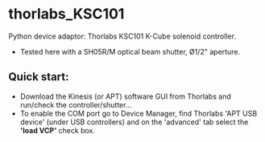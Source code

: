 # thorlabs_KSC101
Python device adaptor: Thorlabs KSC101 K-Cube solenoid controller.
- Tested here with a SH05R/M optical beam shutter, Ø1/2" aperture.
## Quick start:
- Download the Kinesis (or APT) software GUI from Thorlabs and run/check the controller/shutter...
- To enable the COM port go to Device Manager, find Thorlabs 'APT USB device' (under USB controllers) and on the 'advanced' tab select the **'load VCP'** check box.
